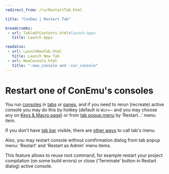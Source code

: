 ```yaml
---
redirect_from: /ru/RestartTab.html

title: "ConEmu | Restart Tab"

breadcrumbs:
 - url: TableOfContents.html#launch-apps
   title: Launch Apps

readalso:
 - url: LaunchNewTab.html
   title: Launch New Tab
 - url: NewConsole.html
   title: "-new_console and -cur_console"
---
```


# Restart one of ConEmu's consoles

You run [consoles](ConsoleApplication.html) in [tabs](TabBar.html) or [panes](SplitScreen.html),
and if you need to rerun (recreate) active console you may do this
by hotkey (default is `Win`+`~` and you may choose any on [Keys & Macro page](SettingsHotkeys.html))
or from [tab popup menu](TabMenu.html) by ‘Restart...’ menu item.

If you don't have [tab bar](TabBar.html) visible,
there are [other ways](TabMenu.html) to call tab's menu.

Also, you may restart console without comfirmation dialog from tab popup menu:
‘Restart’ and ‘Restart as Admin’ menu items.

This feature allows to reuse root command,
for example restart your project compilation (on some build errors)
or close (‘Terminate’ button in Restart dialog) active console.
